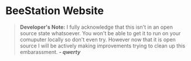# BeeStation Website

> **Developer's Note:** I fully acknowledge that this isn't in an open source state whatsoever. You won't be able to get it to run on your comuputer locally so don't even try. However now that it is open source I will be actively making improvements trying to clean up this embarassment. ***- qwerty***
